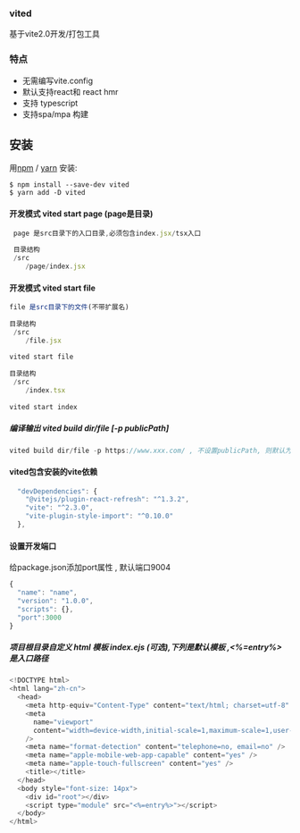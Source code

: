 ### vited 

基于vite2.0开发/打包工具

### 特点
- 无需编写vite.config
- 默认支持react和 react hmr
- 支持 typescript
- 支持spa/mpa 构建

## 安装

用[npm](https://npmjs.org/) / [yarn](https://yarnpkg.com) 安装:

    $ npm install --save-dev vited
    $ yarn add -D vited


#### 开发模式  vited start page (page是目录)

```js
 page 是src目录下的入口目录,必须包含index.jsx/tsx入口
 
 目录结构
 /src
    /page/index.jsx
```

#### 开发模式  vited start file

```js
file 是src目录下的文件(不带扩展名)
 
目录结构
 /src
    /file.jsx
    
vited start file 
 
目录结构
 /src
    /index.tsx
    
vited start index
```


##### 编译输出 vited build dir/file [-p publicPath]

```js
vited build dir/file -p https://www.xxx.com/ , 不设置publicPath, 则默认为 /
```

#### vited包含安装的vite依赖

```js
  "devDependencies": {
    "@vitejs/plugin-react-refresh": "^1.3.2",
    "vite": "^2.3.0",
    "vite-plugin-style-import": "^0.10.0"
  },
```


#### 设置开发端口
给package.json添加port属性 , 默认端口9004

```js
{
  "name": "name",
  "version": "1.0.0",
  "scripts": {},
  "port":3000
}

```

##### 项目根目录自定义 html 模板 index.ejs (可选),下列是默认模板 ,<%=entry%> 是入口路径

```js
<!DOCTYPE html>
<html lang="zh-cn">
  <head>
    <meta http-equiv="Content-Type" content="text/html; charset=utf-8" />
    <meta
      name="viewport"
      content="width=device-width,initial-scale=1,maximum-scale=1,user-scalable=no,minimal-ui,viewport-fit=cover"
    />
    <meta name="format-detection" content="telephone=no, email=no" />
    <meta name="apple-mobile-web-app-capable" content="yes" />
    <meta name="apple-touch-fullscreen" content="yes" />
    <title></title>
  </head>
  <body style="font-size: 14px">
    <div id="root"></div>
    <script type="module" src="<%=entry%>"></script>
  </body>
</html>


```
